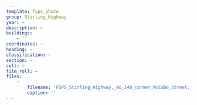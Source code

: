 ```yaml
---
template: fsps_photo
group: Stirling_Highway
year: ~
description: ~
buildings:
    - ''
coordinates: ~
heading: ~
classification: ~
section: ~
cell: ~
film_roll: ~
files:
    -
        filename: 'FSPS_Stirling_Highway,_No_140_corner_McCabe_Street,_1-1-A.png'
        caption: ''
---
```

